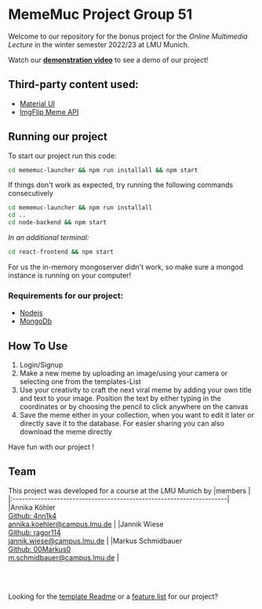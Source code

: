# MemeMuc Project Group 51

Welcome to our repository for the bonus project for the _Online Multimedia Lecture_ in the winter semester 2022/23 at LMU Munich.

Watch our **[demonstration video](mememuc-launcher/project%20demonstration.mp4)** to see a demo of our project!


## Third-party content used:

- [Material UI](https://mui.com/material-ui/)
- [ImgFlip Meme API](https://imgflip.com/api)

## Running our project


To start our project run this code:
```bash
cd mememuc-launcher && npm run installall && npm start
```

If things don't work as expected, try running the following commands consecutively
```bash
cd mememuc-launcher && npm run installall
cd ..
cd node-backend && npm start
```
_In an additional terminal:_
```bash
cd react-frontend && npm start
```

For us the in-memory mongoserver didn't work, so make sure a mongod instance is running on your computer!

### Requirements for our project:

- [Nodejs](https://nodejs.org/en/download/)
- [MongoDb](https://www.mongodb.com/try/download/community)


## How To Use

1. Login/Signup
2. Make a new meme by uploading an image/using your camera or selecting one from the templates-List
3. Use your creativity to craft the next viral meme by adding your own title and text to your image. Position the text by either typing in the coordinates or by choosing the pencil to click anywhere on the canvas
4. Save the meme either in your collection, when you want to edit it later or directly save it to the database. For easier sharing you can also download the meme directly


Have fun with our project !

## Team
This project was developed for a course at the LMU Munich by
|members |
|:--------------------------------------------------------------------|
|Annika Köhler <br> [Github: 4nn1k4](https://github.com/4nn1k4) <br> [annika.koehler@campus.lmu.de](mailto:annika.koehler@campus.lmu.de) |
|Jannik Wiese <br> [Github: ragor114](https://github.com/ragor114) <br> [jannik.wiese@campus.lmu.de](mailto:jannik.wiese@campus.lmu.de) |
|Markus Schmidbauer <br> [Github: 00Markus0](https://github.com/00Markus0) <br> [m.schmidbauer@campus.lmu.de](mailto:m.schmidbauer@campus.lmu.de) |

<br/>
<br/>

Looking for the [template Readme](mememuc-launcher/template_readme.md) or a [feature list](mememuc-launcher/Group_51_Featurelist.xlsx) for our project?